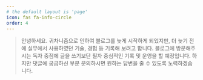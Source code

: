 ```yaml
---
# the default layout is 'page'
icon: fas fa-info-circle
order: 4
---
```


> 안녕하세요. 귀차니즘으로 인하여 블로그를 늦게 시작하게 되었지만, 더 늦기 전에 실무에서 사용하였던 기술, 경험 등 기록해 보려고 합니다.
블로그에 방문해주시는 독자 중점에 글을 쓰기보단 필자 중심적인 기록 및 운영을 할 예정입니다. 하지만 댓글에 궁금하신 부분 문의하시면
원하는 답변을 줄 수 있도록 노력하겠습니다.